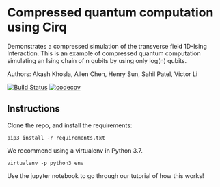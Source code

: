 # Compressed quantum computation using Cirq
Demonstrates a compressed simulation of the transverse field 1D-Ising
Interaction. This is an example of compressed quantum computation simulating
an Ising chain of n qubits by using only log(n) qubits.

Authors: Akash Khosla, Allen Chen, Henry Sun, Sahil Patel, Victor Li

[![Build Status](https://travis-ci.org/khoslaventures/quantum-compressor.svg?branch=master)](https://travis-ci.org/khoslaventures/quantum-compressor) [![codecov](https://codecov.io/gh/khoslaventures/quantum-compressor/branch/master/graph/badge.svg)](https://codecov.io/gh/khoslaventures/quantum-compressor)

## Instructions

Clone the repo, and install the requirements:
```
pip3 install -r requirements.txt
```

We recommend using a virtualenv in Python 3.7.
```
virtualenv -p python3 env
```

Use the jupyter notebook to go through our tutorial of how this works!
